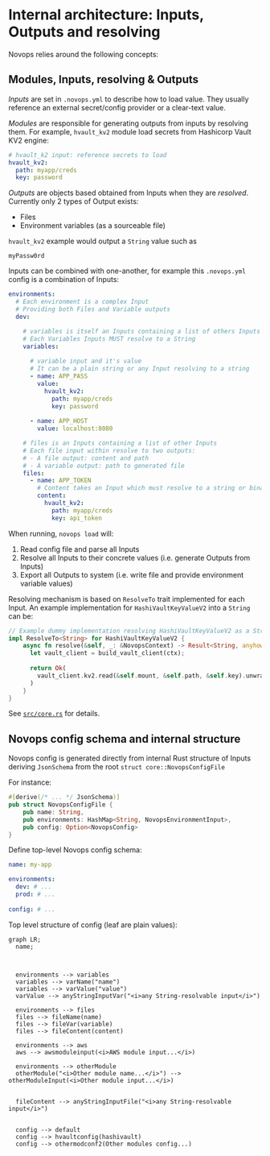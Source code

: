 # Internal architecture: Inputs, Outputs and resolving

Novops relies around the following concepts:

## Modules, Inputs, resolving & Outputs 

_Inputs_ are set in `.novops.yml` to describe how to load value. They usually reference an external secret/config provider or a clear-text value.

_Modules_ are responsible for generating outputs from inputs by resolving them. For example, `hvault_kv2` module load secrets from Hashicorp Vault KV2 engine:

```yaml
# hvault_k2 input: reference secrets to load
hvault_kv2:
  path: myapp/creds
  key: password
```

_Outputs_ are objects based obtained from Inputs when they are _resolved_. Currently only 2 types of Output exists:
- Files
- Environment variables (as a sourceable file)

`hvault_kv2` example would output a `String` value such as

```
myPassw0rd
```

Inputs can be combined with one-another, for example this `.novops.yml` config is a combination of Inputs:

```yaml
environments:
  # Each environment is a complex Input
  # Providing both Files and Variable outputs
  dev:

    # variables is itself an Inputs containing a list of others Inputs
    # Each Variables Inputs MUST resolve to a String
    variables:
      
      # variable input and it's value
      # It can be a plain string or any Input resolving to a string
      - name: APP_PASS
        value:
          hvault_kv2:
            path: myapp/creds
            key: password
      
      - name: APP_HOST
        value: localhost:8080

    # files is an Inputs containing a list of other Inputs
    # Each file input within resolve to two outputs:
    # - A file output: content and path 
    # - A variable output: path to generated file
    files:
      - name: APP_TOKEN
        # Content takes an Input which must resolve to a string or binary content
        content:
          hvault_kv2:
            path: myapp/creds
            key: api_token
```

When running, `novops load` will:

1. Read config file and parse all Inputs
2. Resolve all Inputs to their concrete values (i.e. generate Outputs from Inputs)
3. Export all Outputs to system (i.e. write file and provide environment variable values)

Resolving mechanism is based on `ResolveTo` trait implemented for each Input. An example implementation for `HashiVaultKeyValueV2` into a `String` can be:

```rust
// Example dummy implementation resolving HashiVaultKeyValueV2 as a String
impl ResolveTo<String> for HashiVaultKeyValueV2 {
    async fn resolve(&self, _: &NovopsContext) -> Result<String, anyhow::Error> {
      let vault_client = build_vault_client(ctx);
      
      return Ok(
        vault_client.kv2.read(&self.mount, &self.path, &self.key).unwrap().to_string()
      )
    }
}
```

See [`src/core.rs`](src/core.rs) for details.

## Novops config schema and internal structure

Novops config is generated directly from internal Rust structure of Inputs deriving `JsonSchema` from the root `struct core::NovopsConfigFile`

For instance:

```rust
#[derive(/* ... */ JsonSchema)]
pub struct NovopsConfigFile {
    pub name: String,
    pub environments: HashMap<String, NovopsEnvironmentInput>,
    pub config: Option<NovopsConfig>
}
```

Define top-level Novops config schema:

```yaml
name: my-app

environments:
  dev: # ...
  prod: # ...
    
config: # ...
```

Top level structure of config (leaf are plain values):

```mermaid
graph LR;
  name;

  

  environments --> variables 
  variables --> varName("name")
  variables --> varValue("value")
  varValue --> anyStringInputVar("<i>any String-resolvable input</i>")
  
  environments --> files 
  files --> fileName(name)
  files --> fileVar(variable)
  files --> fileContent(content)

  environments --> aws
  aws --> awsmoduleinput(<i>AWS module input...</i>)

  environments --> otherModule
  otherModule("<i>Other module name...</i>") --> otherModuleInput(<i>Other module input...</i>)


  fileContent --> anyStringInputFile("<i>any String-resolvable input</i>")

  
  config --> default
  config --> hvaultconfig(hashivault)
  config --> othermodconf2(Other modules config...)
```